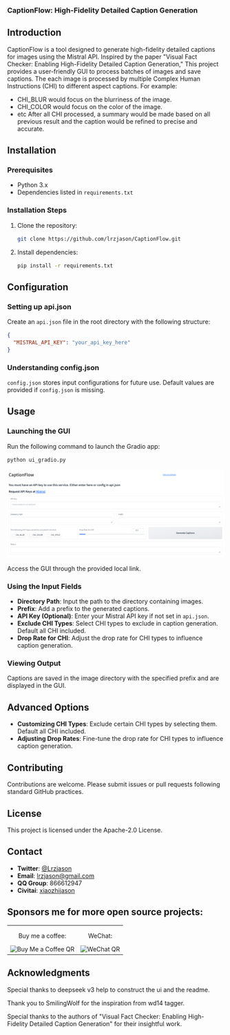 ### CaptionFlow: High-Fidelity Detailed Caption Generation

## Introduction

CaptionFlow is a tool designed to generate high-fidelity detailed captions for images using the Mistral API. 
Inspired by the paper "Visual Fact Checker: Enabling High-Fidelity Detailed Caption Generation," 
This project provides a user-friendly GUI to process batches of images and save captions. 
The each image is processed by multiple Complex Human Instructions (CHI) to different aspect captions.
For example: 
- CHI_BLUR would focus on the blurriness of the image.
- CHI_COLOR would focus on the color of the image.
- etc
After all CHI processed, a summary would be made based on all previous result and the caption would be refined to precise and accurate.

## Installation

### Prerequisites

- Python 3.x
- Dependencies listed in `requirements.txt`

### Installation Steps

1. Clone the repository:

   ```bash
   git clone https://github.com/lrzjason/CaptionFlow.git
   ```

2. Install dependencies:

   ```bash
   pip install -r requirements.txt
   ```

## Configuration

### Setting up api.json

Create an `api.json` file in the root directory with the following structure:

```json
{
  "MISTRAL_API_KEY": "your_api_key_here"
}
```

### Understanding config.json

`config.json` stores input configurations for future use. Default values are provided if `config.json` is missing.

## Usage

### Launching the GUI

Run the following command to launch the Gradio app:

```bash
python ui_gradio.py
```
![alt text](https://github.com/lrzjason/CaptionFlow/blob/main/image/screenshot.png)

Access the GUI through the provided local link.

### Using the Input Fields

- **Directory Path**: Input the path to the directory containing images.
- **Prefix**: Add a prefix to the generated captions.
- **API Key (Optional)**: Enter your Mistral API key if not set in `api.json`.
- **Exclude CHI Types**: Select CHI types to exclude in caption generation. Default all CHI included.
- **Drop Rate for CHI**: Adjust the drop rate for CHI types to influence caption generation.

### Viewing Output

Captions are saved in the image directory with the specified prefix and are displayed in the GUI.

## Advanced Options

- **Customizing CHI Types**: Exclude certain CHI types by selecting them. Default all CHI included.
- **Adjusting Drop Rates**: Fine-tune the drop rate for CHI types to influence caption generation.

## Contributing

Contributions are welcome. Please submit issues or pull requests following standard GitHub practices.

## License

This project is licensed under the Apache-2.0 License.

## Contact
- **Twitter**: [@Lrzjason](https://twitter.com/Lrzjason)  
- **Email**: lrzjason@gmail.com  
- **QQ Group**: 866612947  
- **Civitai**: [xiaozhijason](https://civitai.com/user/xiaozhijason)


## Sponsors me for more open source projects:
<div align="center">
  <table>
    <tr>
      <td align="center">
        <p>Buy me a coffee:</p>
        <img src="https://github.com/lrzjason/Comfyui-In-Context-Lora-Utils/blob/main/image/bmc_qr.png" alt="Buy Me a Coffee QR" width="200" />
      </td>
      <td align="center">
        <p>WeChat:</p>
        <img src="https://github.com/lrzjason/Comfyui-In-Context-Lora-Utils/blob/main/image/wechat.jpg" alt="WeChat QR" width="200" />
      </td>
    </tr>
  </table>
</div>

## Acknowledgments
Special thanks to deepseek v3 help to construct the ui and the readme.

Thank you to SmilingWolf for the inspiration from wd14 tagger.

Special thanks to the authors of "Visual Fact Checker: Enabling High-Fidelity Detailed Caption Generation" for their insightful work.